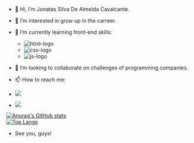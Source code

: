 - 👋 Hi, I’m Jonatas Silva De Almeida Cavalcante.
- 👀 I’m interested in grow up in the carreer. 
- 🌱 I’m currently learning front-end skills:

  - <img src="https://img.shields.io/badge/HTML5-E34F26?style=for-the-badge&logo=html5&logoColor=white" alt="html-logo">
  - <img src="https://img.shields.io/badge/CSS3-1572B6?style=for-the-badge&logo=css3&logoColor=white" alt="css-logo">
  - <img src="https://img.shields.io/badge/JavaScript-323330?style=for-the-badge&logo=javascript&logoColor=F7DF1E" alt="js-logo">
    <br>
- 💞️ I’m looking to collaborate on challenges of programming companies. 
- 📫 How to reach me:

- <a target="_blank" href="https://www.instagram.com/doisjj?igsh=MXc2aTBubGQwcXppdQ=="><img src="https://img.shields.io/badge/Instagram-E4405F?style=for-the-badge&logo=instagram&logoColor=white"></a>
- <a target="_blank" href="https://www.linkedin.com/in/jonatas-jc"><img src="https://img.shields.io/badge/LinkedIn-0077B5?style=for-the-badge&logo=linkedin&logoColor=white"></a>

[![Anurag's GitHub stats](https://github-readme-stats.vercel.app/api?username=jonatas-jc)](https://github.com/anuraghazra/github-readme-stats)
<br>
[![Top Langs](https://github-readme-stats.vercel.app/api/top-langs/?username=jonatas-jc&layout=donut)](https://github.com/anuraghazra/github-readme-stats)
- See you, guys! 

<!---
lembrar de atualizar as skills aprendidas.
--->
